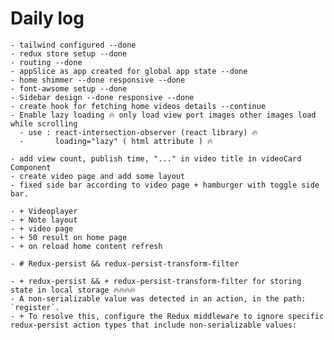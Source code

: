 # Daily log

    - tailwind configured --done
    - redux store setup --done
    - routing --done
    - appSlice as app created for global app state --done
    - home shimmer --done responsive --done
    - font-awsome setup --done
    - Sidebar design --done responsive --done
    - create hook for fetching home videos details --continue
    - Enable lazy loading 🔥 only load view port images other images load while scrolling
      - use : react-intersection-observer (react library) 🔥
      -       loading="lazy" ( html attribute ) 🔥

    - add view count, publish time, "..." in video title in videoCard Component
    - create video page and add some layout
    - fixed side bar according to video page + hamburger with toggle side bar.

    - + Videoplayer
    - + Note layout
    - + video page
    - + 50 result on home page
    - + on reload home content refresh

    - # Redux-persist && redux-persist-transform-filter

    - + redux-persist && + redux-persist-transform-filter for storing state in local storage 🔥🔥🔥🔥 
    - A non-serializable value was detected in an action, in the path: `register`. 
    - + To resolve this, configure the Redux middleware to ignore specific redux-persist action types that include non-serializable values: